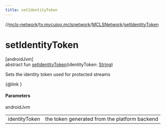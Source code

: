 ```yaml
---
title: setIdentityToken
---
```

//[mcls-network](../../../index.html)/[tv.mycujoo.mclsnetwork](../index.html)/[MCLSNetwork](index.html)/[setIdentityToken](set-identity-token.html)



# setIdentityToken



[androidJvm]\
abstract fun [setIdentityToken](set-identity-token.html)(identityToken: [String](https://kotlinlang.org/api/latest/jvm/stdlib/kotlin/-string/index.html))



Sets the identity token used for protected streams



{@link </a>}



#### Parameters


androidJvm

| | |
|---|---|
| identityToken | the token generated from the platform backend |




